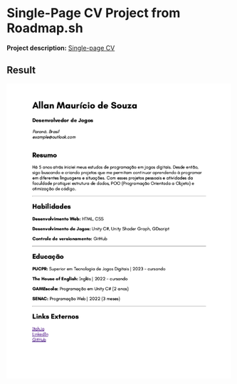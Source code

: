 # Single-Page CV Project from Roadmap.sh

<p><b>Project description:</b> <a href="https://roadmap.sh/projects/single-page-cv">Single-page CV</a></p>

<section>
    <h2>Result</h2>
    <img src="./images/screenshot-result.png">
</section>
